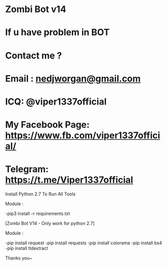 # Zombi Bot v14
# If u have problem in BOT
# Contact me ?
# Email : nedjworgan@gmail.com
# ICQ: @viper1337official
# My Facebook Page: https://www.fb.com/viper1337official/
# Telegram: https://t.me/Viper1337official

Install Python 2.7 To Run All Tools

Module :

-pip3 install -r requirements.txt

[Zombi Bot V14  - Only work for python 2.7]

Module :

-pip install request
-pip install requests
-pip install colorama
-pip install bs4
-pip install tldextract

Thanks you~

